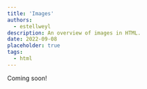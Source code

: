 ```yaml
---
title: 'Images'
authors:
  - estellweyl
description: An overview of images in HTML.
date: 2022-09-08
placeholder: true
tags:
  - html
---
```


Coming soon!